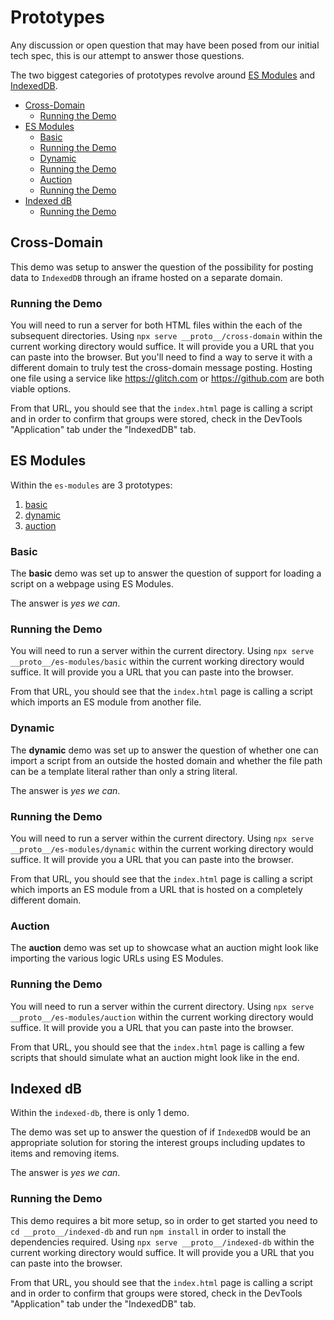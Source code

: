 # Prototypes

Any discussion or open question that may have been posed from our initial tech spec, this is our attempt to answer those questions.

The two biggest categories of prototypes revolve around [ES Modules](https://developer.mozilla.org/en-US/docs/Web/JavaScript/Guide/Modules) and [IndexedDB](https://developer.mozilla.org/en-US/docs/Web/API/IndexedDB_API).

<!-- toc -->

- [Cross-Domain](#cross-domain)
  * [Running the Demo](#running-the-demo)
- [ES Modules](#es-modules)
  * [Basic](#basic)
  * [Running the Demo](#running-the-demo-1)
  * [Dynamic](#dynamic)
  * [Running the Demo](#running-the-demo-2)
  * [Auction](#auction)
  * [Running the Demo](#running-the-demo-3)
- [Indexed dB](#indexed-db)
  * [Running the Demo](#running-the-demo-4)

<!-- tocstop -->

## Cross-Domain

This demo was setup to answer the question of the possibility for posting data to `IndexedDB` through an iframe hosted on a separate domain.

### Running the Demo

You will need to run a server for both HTML files within the each of the subsequent directories.  Using `npx serve __proto__/cross-domain` within the current working directory would suffice.  It will provide you a URL that you can paste into the browser. But you'll need to find a way to serve it with a different domain to truly test the cross-domain message posting.  Hosting one file using a service like <https://glitch.com> or <https://github.com> are both viable options.

From that URL, you should see that the `index.html` page is calling a script and in order to confirm that groups were stored, check in the DevTools "Application" tab under the "IndexedDB" tab.

## ES Modules

Within the `es-modules` are 3 prototypes:

1. [basic](./basic)
2. [dynamic](./dynamic)
3. [auction](./auction)


### Basic

The **basic** demo was set up to answer the question of support for loading a script on a webpage using ES Modules.

The answer is _yes we can_.

### Running the Demo

You will need to run a server within the current directory.  Using `npx serve __proto__/es-modules/basic` within the current working directory would suffice.  It will provide you a URL that you can paste into the browser. 

From that URL, you should see that the `index.html` page is calling a script which imports an ES module from another file.

### Dynamic

The **dynamic** demo was set up to answer the question of whether one can import a script from an outside the hosted domain and whether the file path can be a template literal rather than only a string literal.

The answer is _yes we can_.

### Running the Demo

You will need to run a server within the current directory.  Using `npx serve __proto__/es-modules/dynamic` within the current working directory would suffice.  It will provide you a URL that you can paste into the browser. 

From that URL, you should see that the `index.html` page is calling a script which imports an ES module from a URL that is hosted on a completely different domain.

### Auction

The **auction** demo was set up to showcase what an auction might look like importing the various logic URLs using ES Modules.

### Running the Demo

You will need to run a server within the current directory.  Using `npx serve __proto__/es-modules/auction` within the current working directory would suffice.  It will provide you a URL that you can paste into the browser. 

From that URL, you should see that the `index.html` page is calling a few scripts that should simulate what an auction might look like in the end.

## Indexed dB

Within the `indexed-db`, there is only 1 demo.

The demo was set up to answer the question of if `IndexedDB` would be an appropriate solution for storing the interest groups including updates to items and removing items.

The answer is _yes we can_.

### Running the Demo

This demo requires a bit more setup, so in order to get started you need to `cd __proto__/indexed-db` and run `npm install` in order to install the dependencies required.  Using `npx serve __proto__/indexed-db` within the current working directory would suffice.  It will provide you a URL that you can paste into the browser. 

From that URL, you should see that the `index.html` page is calling a script and in order to confirm that groups were stored, check in the DevTools "Application" tab under the "IndexedDB" tab.
